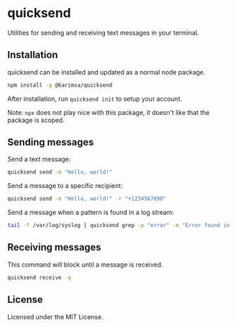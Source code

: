 # quicksend

Utilities for sending and receiving text messages in your terminal.

## Installation

quicksend can be installed and updated as a normal node package.

```bash
npm install -g @karimsa/quicksend
```

After installation, run `quicksend init` to setup your account.

Note: `npx` does not play nice with this package, it doesn't like that the package is scoped.

## Sending messages

Send a text message:

```bash
quicksend send -m "Hello, world!"
```

Send a message to a specific recipient:

```bash
quicksend send -m "Hello, world!" -r "+1234567890"
```

Send a message when a pattern is found in a log stream:

```bash
tail -f /var/log/syslog | quicksend grep -p "error" -m "Error found in logs"
```

## Receiving messages

This command will block until a message is received.

```bash
quicksend receive -q
```

## License

Licensed under the MIT License.
